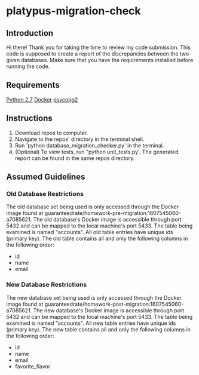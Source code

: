 # platypus-migration-check
## Introduction
Hi there! Thank you for taking the time to review my code submission.
This code is supposed to create a report of the discrepancies between the two given databases.
Make sure that you have the requirements installed before running the code.

## Requirements
[Python 2.7](https://www.python.org/download/releases/2.7/)
[Docker](https://www.docker.com/products/docker-desktop)
[psycopg2](https://pypi.org/project/psycopg2/#files)

## Instructions
1. Download repos to computer.
2. Navigate to the repos' directory in the terminal shell.
3. Run 'python database_migration_checker.py' in the terminal.
4. (Optional) To view tests, run "python unit_tests.py'.
The generated report can be found in the same repos directory.

## Assumed Guidelines
### Old Database Restrictions
The old database set being used is only accessed through the Docker image found at guaranteedrate/homework-pre-migration:1607545060-a7085621.
The old database's Docker image is accessible through port 5432 and can be mapped to the local machine's port 5433.
The table being examined is named "accounts".
All old table entries have unique ids (primary key).
The old table contains all and only the following columns in the following order:
- id
- name
- email

### New Database Restrictions
The new database set being used is only accessed through the Docker image found at guaranteedrate/homework-post-migration:1607545060-a7085621.
The new database's Docker image is accessible through port 5432 and can be mapped to the local machine's port 5433.
The table being examined is named "accounts".
All new table entries have unique ids (primary key).
The new table contains all and only the following columns in the following order:
- id
- name
- email
- favorite_flavor